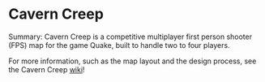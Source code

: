 # Cavern Creep

Summary: Cavern Creep is a competitive multiplayer first person shooter (FPS) map for the game Quake, built to handle two to four players.

For more information, such as the map layout and the design process, see the Cavern Creep [wiki](https://github.com/PeachyPear1/MultiplayerQuakeMap/wiki)!
